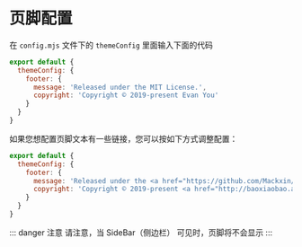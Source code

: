 # 页脚配置

在 `config.mjs` 文件下的 `themeConfig` 里面输入下面的代码

```js
export default {
  themeConfig: {
    footer: {
      message: 'Released under the MIT License.',
      copyright: 'Copyright © 2019-present Evan You'
    }
  }
}
```

如果您想配置页脚文本有一些链接，您可以按如下方式调整配置：

```js
export default {
  themeConfig: {
    footer: {
      message: 'Released under the <a href="https://github.com/Mackxin/vitehub">MIT License</a>.',
      copyright: 'Copyright © 2019-present <a href="http://baoxiaobao.asia/">宝小宝</a>'
    }
  }
}
```

::: danger 注意
请注意，当 SideBar（侧边栏） 可见时，页脚将不会显示
:::